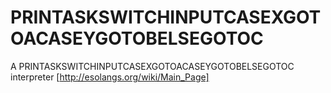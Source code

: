 # PRINTASKSWITCHINPUTCASEXGOTOACASEYGOTOBELSEGOTOC
A PRINTASKSWITCHINPUTCASEXGOTOACASEYGOTOBELSEGOTOC interpreter
[http://esolangs.org/wiki/Main_Page]

